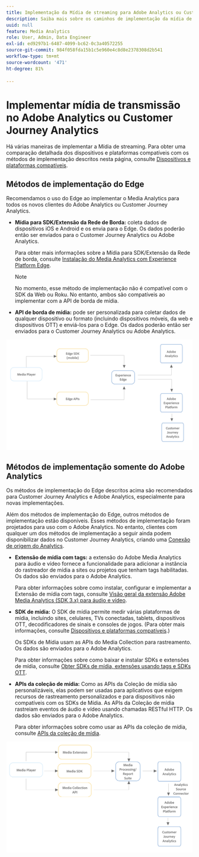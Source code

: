 ```yaml
---
title: Implementação da Mídia de streaming para Adobe Analytics ou Customer Journey Analytics
description: Saiba mais sobre os caminhos de implementação da mídia de transmissão.
uuid: null
feature: Media Analytics
role: User, Admin, Data Engineer
exl-id: ed9297b1-6487-4099-bc62-0c3a40572255
source-git-commit: 984f058fda15b1c5e960e4c8d8e2378308d2b541
workflow-type: tm+mt
source-wordcount: '471'
ht-degree: 81%

---
```


# Implementar mídia de transmissão no Adobe Analytics ou Customer Journey Analytics

Há várias maneiras de implementar a Mídia de streaming. Para obter uma comparação detalhada dos dispositivos e plataformas compatíveis com os métodos de implementação descritos nesta página, consulte [Dispositivos e plataformas compatíveis](/help/getting-started/supported-devices.md).

## Métodos de implementação do Edge

Recomendamos o uso do Edge ao implementar o Media Analytics para todos os novos clientes do Adobe Analytics ou Customer Journey Analytics.

* **Mídia para SDK/Extensão da Rede de Borda:** coleta dados de dispositivos iOS e Android e os envia para o Edge. Os dados poderão então ser enviados para o Customer Journey Analytics ou Adobe Analytics.

  Para obter mais informações sobre a Mídia para SDK/Extensão da Rede de borda, consulte [Instalação do Media Analytics com Experience Platform Edge](/help/implementation/edge/implementation-edge.md).

  >[!NOTE]
  >
  >No momento, esse método de implementação não é compatível com o SDK da Web ou Roku. No entanto, ambos são compatíveis ao implementar com a API de borda de mídia.

* **API de borda de mídia:** pode ser personalizada para coletar dados de qualquer dispositivo ou formato (incluindo dispositivos móveis, da web e dispositivos OTT) e enviá-los para o Edge. Os dados poderão então ser enviados para o Customer Journey Analytics ou Adobe Analytics.

  <!-- For more information about the Media Edge API, see (link to John's docs when they're ready) -->

![Fluxo de trabalho do CJA](assets/cja-implementation.png)

## Métodos de implementação somente do Adobe Analytics

Os métodos de implementação do Edge descritos acima são recomendados para Customer Journey Analytics e Adobe Analytics, especialmente para novas implementações.

Além dos métodos de implementação do Edge, outros métodos de implementação estão disponíveis. Esses métodos de implementação foram projetados para uso com o Adobe Analytics. No entanto, clientes com qualquer um dos métodos de implementação a seguir ainda podem disponibilizar dados no Customer Journey Analytics, criando uma [Conexão de origem do Analytics](https://experienceleague.adobe.com/docs/experience-platform/sources/ui-tutorials/create/adobe-applications/analytics.html?lang=pt-BR).

* **Extensão de mídia com tags:** a extensão do Adobe Media Analytics para áudio e vídeo fornece a funcionalidade para adicionar a instância do rastreador de mídia a sites ou projetos que tenham tags habilitadas. Os dados são enviados para o Adobe Analytics.

  Para obter informações sobre como instalar, configurar e implementar a Extensão de mídia com tags, consulte [Visão geral da extensão Adobe Media Analytics (SDK 3.x) para áudio e vídeo](https://experienceleague.adobe.com/docs/experience-platform/tags/extensions/client/media-analytics-3x/overview.html?lang=pt-BR).

* **SDK de mídia:**  O SDK de mídia permite medir várias plataformas de mídia, incluindo sites, celulares, TVs conectadas, tablets, dispositivos OTT, decodificadores de sinais e consoles de jogos. (Para obter mais informações, consulte [Dispositivos e plataformas compatíveis](/help/getting-started/supported-devices.md).)

  Os SDKs de Mídia usam as APIs do Media Collection para rastreamento. Os dados são enviados para o Adobe Analytics.

  Para obter informações sobre como baixar e instalar SDKs e extensões de mídia, consulte [Obter SDKs de mídia, extensões usando tags e SDKs OTT](/help/getting-started/download-sdks.md).

* **APIs da coleção de mídia:** Como as APIs da Coleção de mídia são personalizáveis, elas podem ser usadas para aplicativos que exigem recursos de rastreamento personalizados e para dispositivos não compatíveis com os SDKs de Mídia. As APIs da Coleção de mídia rastreiam eventos de áudio e vídeo usando chamadas RESTful HTTP. Os dados são enviados para o Adobe Analytics.

  Para obter informações sobre como usar as APIs da coleção de mídia, consulte [APIs da coleção de mídia](media-collection-api/mc-api-overview.md).


![Fluxo de trabalho do Analytics](assets/analytics-implementation.png)

<!--
(Not sure if we need the following paragraph and graphic. Paragraph is somewhat redundant with the intro paragraph of this article)
Choose the implementation method depending on the supported platforms. Some players are not supported by the Media SDKs or the Adobe Experience Platform Media Extensions. The Media Collection APIs provide a way to support those players. For information on supported devices, see [Supported devices and platforms](/help/getting-started/supported-devices.md).

![Media Flow](media-sdk/assets/choose-media-flow2.png)
-->
